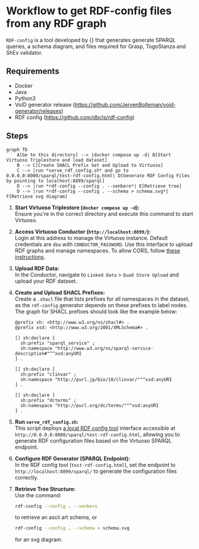 # Workflow to get RDF-config files from any RDF graph

`RDF-config` is a tool developed by {} that generates generate SPARQL queries, a schema diagram, and files required for Grasp, TogoStanza and ShEx validator.

## Requirements

- Docker
- Java
- Python3
- VoID generator release (https://github.com/JervenBolleman/void-generator/releases)
- RDF config (https://github.com/dbcls/rdf-config)

## Steps

```mermaid
graph TD
    A[Go to this directory] --> |docker compose up -d| B[Start Virtuoso Triplestore and load dataset]
    B --> C[Create SHACL Prefix Set and Upload to Virtuoso]
    C --> |run *serve_rdf_config.sh* and go to 0.0.0.0:8000/sparql/test-rdf-config.html| D[Generate RDF Config Files by pointing to localhost:8899/sparql]
    D --> |run *rdf-config --config . --senbero*| E[Retrieve tree]
    D --> |run *rdf-config --config . --schema > schema.svg*| F[Retrieve svg diagram]
```

1. **Start Virtuoso Triplestore (`docker compose up -d`):**  
   Ensure you're in the correct directory and execute this command to start Virtuoso.

2. **Access Virtuoso Conductor (`http://localhost:8899/`):**  
   Login at this address to manage the Virtuoso instance. Default credentials are `dba` with `CONDUCTOR_PASSWORD`. Use this interface to upload RDF graphs and manage namespaces. To allow CORS, follow [these instructions](https://vos.openlinksw.com/owiki/wiki/VOS/VirtTipsAndTricksCORsEnableSPARQLURLs).

3. **Upload RDF Data:**  
   In the Conductor, navigate to `Linked Data` > `Quad Store Upload` and upload your RDF dataset.

4. **Create and Upload SHACL Prefixes:**  
   Create a `.shacl` file that lists prefixes for all namespaces in the dataset, as the `rdf-config` generator depends on these prefixes to label nodes. The graph for SHACL prefixes should look like the example below:

    ```ttl
    @prefix sh: <http://www.w3.org/ns/shacl#> .
    @prefix xsd: <http://www.w3.org/2001/XMLSchema#> .
    
    [] sh:declare [
      sh:prefix "sparql_service" ;
      sh:namespace "http://www.w3.org/ns/sparql-service-description#"^^xsd:anyURI
    ] .
    
    [] sh:declare [
      sh:prefix "clinvar" ;
      sh:namespace "http://purl.jp/bio/10/clinvar/"^^xsd:anyURI
    ] .
    
    [] sh:declare [
      sh:prefix "dcterms" ;
      sh:namespace "http://purl.org/dc/terms/"^^xsd:anyURI
    ] .
    ```


5. **Run `serve_rdf_config.sh`:**  
   This script deploys [a local RDF config tool](https://github.com/JervenBolleman/void-generator/blob/main/sparql/test-rdf-config.html) interface accessible at `http://0.0.0.0:8000/sparql/test-rdf-config.html`, allowing you to generate RDF configuration files based on the Virtuoso SPARQL endpoint.

6. **Configure RDF Generator (SPARQL Endpoint):**  
   In the RDF config tool (`test-rdf-config.html`), set the endpoint to `http://localhost:8899/sparql/` to generate the configuration files correctly.

7. **Retrieve Tree Structure:**  
   Use the command:

   ```bash
   rdf-config --config . --senbero
    ```
    to retrieve an ascii art schema, or

   ```bash
   rdf-config --config . --schema > schema.svg
    ```
    for an svg diagram.
